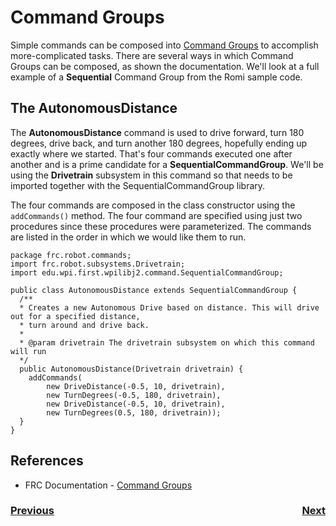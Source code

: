 # <a name="code"></a>Command Groups
Simple commands can be composed into [Command Groups](https://docs.wpilib.org/en/latest/docs/software/commandbased/command-groups.html) to accomplish more-complicated tasks. There are several ways in which Command Groups can be composed, as shown the documentation.  We'll look at a full example of a **Sequential** Command Group from the Romi sample code.

## The AutonomousDistance
The **AutonomousDistance** command is used to drive forward, turn 180 degrees, drive back, and turn another 180 degrees, hopefully ending up exactly where we started.  That's four commands executed one after another and is a prime candidate for a **SequentialCommandGroup**.
We'll be using the **Drivetrain** subsystem in this command so that needs to be imported together with the SequentialCommandGroup library.

The four commands are composed in the class constructor using the `addCommands()` method.  The four command are specified using just two procedures since these procedures were parameterized.  The commands are listed in the order in which we would like them to run.

    package frc.robot.commands;
    import frc.robot.subsystems.Drivetrain;
    import edu.wpi.first.wpilibj2.command.SequentialCommandGroup;

    public class AutonomousDistance extends SequentialCommandGroup {
      /**
      * Creates a new Autonomous Drive based on distance. This will drive out for a specified distance,
      * turn around and drive back.
      *
      * @param drivetrain The drivetrain subsystem on which this command will run
      */
      public AutonomousDistance(Drivetrain drivetrain) {
        addCommands(
            new DriveDistance(-0.5, 10, drivetrain),
            new TurnDegrees(-0.5, 180, drivetrain),
            new DriveDistance(-0.5, 10, drivetrain),
            new TurnDegrees(0.5, 180, drivetrain));
      }
    }

## References

- FRC Documentation - [Command Groups](https://docs.wpilib.org/en/latest/docs/software/commandbased/command-groups.html)

<h3><span style="float:left">
<a href="romiCommands">Previous</a></span>
<span style="float:right">
<a href="romiShuffleboard">Next</a></span></h3>